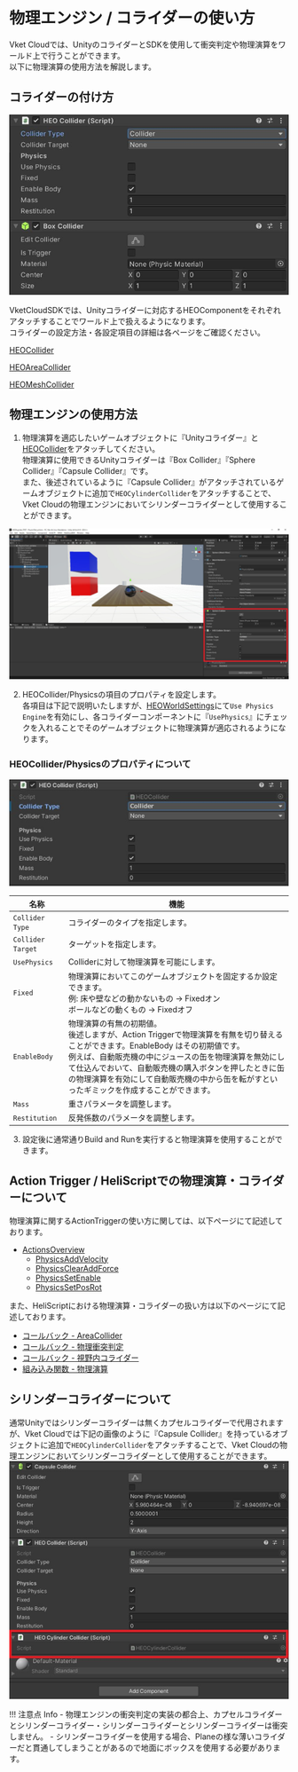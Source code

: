 # 物理エンジン / コライダーの使い方

Vket Cloudでは、UnityのコライダーとSDKを使用して衝突判定や物理演算をワールド上で行うことができます。<br>
以下に物理演算の使用方法を解説します。

## コライダーの付け方

![HEOCollider_1](../HEOComponents/img/HEOCollider_1.jpg)

VketCloudSDKでは、Unityコライダーに対応するHEOComponentをそれぞれアタッチすることでワールド上で扱えるようになります。<br>
コライダーの設定方法・各設定項目の詳細は各ページをご確認ください。

[HEOCollider](../HEOComponents/HEOCollider.md)

[HEOAreaCollider](../HEOComponents/HEOAreacollider.md)

[HEOMeshCollider](../HEOComponents/HEOMeshCollider.md)

## 物理エンジンの使用方法
1. 物理演算を適応したいゲームオブジェクトに『Unityコライダー』と[HEOCollider](../HEOComponents/HEOCollider.md)をアタッチしてください。<br>物理演算に使用できるUnityコライダーは『Box Collider』『Sphere Collider』『Capsule Collider』です。<br>また、後述されているように『Capsule Collider』がアタッチされているゲームオブジェクトに追加で`HEOCylinderCollider`をアタッチすることで、Vket Cloudの物理エンジンにおいてシリンダーコライダーとして使用することができます。

![PhysicsEngine](img/PhysicsEngine.jpg)

2. HEOCollider/Physicsの項目のプロパティを設定します。<br>各項目は下記で説明いたしますが、[HEOWorldSettings](../HEOComponents/HEOWorldSetting.md#_1)にて`Use Physics Engine`を有効にし、各コライダーコンポーネントに『`UsePhysics`』にチェックを入れることでそのゲームオブジェクトに物理演算が適応されるようになります。

### HEOCollider/Physicsのプロパティについて

  ![PhysicsEngine](img/PhysicsEngineCollider.jpg)

| 名称 | 機能 |
| ---- | ---- |
| `Collider Type` | コライダーのタイプを指定します。 |
| `Collider Target` | ターゲットを指定します。 |
| `UsePhysics` | Colliderに対して物理演算を可能にします。 |
| `Fixed` | 物理演算においてこのゲームオブジェクトを固定するか設定できます。<br> 例: 床や壁などの動かないもの → Fixedオン <br> ボールなどの動くもの  → Fixedオフ |
| `EnableBody` | 物理演算の有無の初期値。<br>後述しますが、Action Triggerで物理演算を有無を切り替えることができます。EnableBody はその初期値です。<br>例えば、自動販売機の中にジュースの缶を物理演算を無効にして仕込んでおいて、自動販売機の購入ボタンを押したときに缶の物理演算を有効にして自動販売機の中から缶を転がすといったギミックを作成することができます。 |
| `Mass` | 重さパラメータを調整します。 |
| `Restitution` | 反発係数のパラメータを調整します。 |

3. 設定後に通常通りBuild and Runを実行すると物理演算を使用することができます。

## Action Trigger / HeliScriptでの物理演算・コライダーについて

物理演算に関するActionTriggerの使い方に関しては、以下ページにて記述しております。
  
- [ActionsOverview](../Actions/ActionsOverview.md)
  - [PhysicsAddVelocity](../Actions/Physics/PhysicsAddVelocity.md)
  - [PhysicsClearAddForce](../Actions/Physics/PhysicsClearAddForce.md)
  - [PhysicsSetEnable](../Actions/Physics/PhysicsSetEnable.md)
  - [PhysicsSetPosRot](../Actions/Physics/PhysicsSetPosRot.md)

また、HeliScriptにおける物理演算・コライダーの扱い方は以下のページにて記述しております。

  - [コールバック - AreaCollider](../hs/hs_component.md#-areacollider)
  - [コールバック - 物理衝突判定](../hs/hs_component.md#-_2)
  - [コールバック - 視野内コライダー](../hs/hs_component.md#-_3)
  - [組み込み関数 - 物理演算](../hs/hs_system_function_physics.md)

## シリンダーコライダーについて

通常Unityではシリンダーコライダーは無くカプセルコライダーで代用されますが、Vket Cloudでは下記の画像のように『Capsule Collider』を持っているオブジェクトに追加で`HEOCylinderCollider`をアタッチすることで、Vket Cloudの物理エンジンにおいてシリンダーコライダーとして使用することができます。
![PhysicsEngine](img/PhysicsEngineCylinderCollider.jpg)

!!! 注意点 Info
    - 物理エンジンの衝突判定の実装の都合上、カプセルコライダーとシリンダーコライダー・シリンダーコライダーとシリンダーコライダーは衝突しません。
    - シリンダーコライダーを使用する場合、Planeの様な薄いコライダーだと貫通してしまうことがあるので地面にボックスを使用する必要があります。